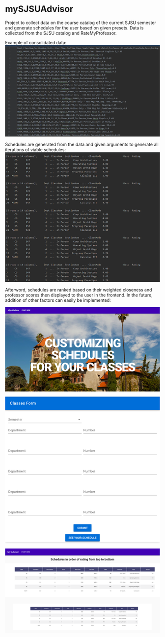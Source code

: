 # mySJSUAdvisor
Project to collect data on the course catalog of the current SJSU semester and generate schedules for the user based on given presets.
Data is collected from the SJSU catalog and RateMyProfessor.

Example of consolidated data:
![](images/springCSV.png)

Schedules are generated from the data and given arguments to generate all iterations of viable schedules:
![](images/generatedSchedules.png)

Afterword, schedules are ranked based on their weighted closeness and professor scores then displayed to the user in the frontend. In the future, addition of other factors can easily be implemented:

![](images/webpagefront.png)

![](images/frontendFields.png)

![](images/scheduledisplay.png)
